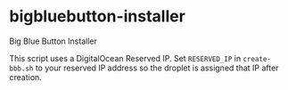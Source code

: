 # bigbluebutton-installer
Big Blue Button Installer

This script uses a DigitalOcean Reserved IP. Set `RESERVED_IP` in `create-bbb.sh`
to your reserved IP address so the droplet is assigned that IP after creation.
